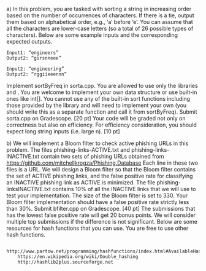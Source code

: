 a) In this problem, you are tasked with sorting a string in increasing order based on the number of occurrences of characters. If there is a tie, output them based on alphabetical order, e.g., ‘a’ before ‘e’. You can assume that all the characters are lower-case letters (so a total of 26 possible types of characters). Below are some example inputs and the corresponding expected outputs.

    Input1: “engineers”
    Output2: “girsnneee”

    Input2: “engineering”
    Output2: “rggiieeennn”

Implement sortByFreq in sorta.cpp. You are allowed to use only the libraries <string> and <vector>. You are welcome to implement your own data structure or use built-in ones like int[]. You cannot use any of the built-in sort functions including those provided by the <algorithm> library and will need to implement your own (you should write this as a separate function and call it from sortByFreq). Submit sorta.cpp on Gradescope. [20 pt] Your code will be graded not only on correctness but also on efficiency. For efficiency consideration, you should expect long string inputs (i.e. large n). [10 pt]
  
 b) We will implement a Bloom filter to check active phishing URLs in this problem.
The files phishing-links-ACTIVE.txt and phishing-links-INACTIVE.txt contain two
sets of phishing URLs obtained from 
        https://github.com/mitchellkrogza/Phishing.Database
Each line in these two files is a URL. We will design a Bloom filter so that the Bloom filter contains the set
of ACTIVE phishing links, and the false positive rate for classifying an
INACTIVE phishing link as ACTIVE is minimized. The file phishing-linksINACTIVE.txt contains 10% of all the INACTIVE links that we will use to test your implementation. The size of the Bloom filter is set to 330. Your Bloom filter
implementation should have a false positive rate strictly less than 30%. Submit
bfilter.cpp on Gradescope. [40 pt]
The submissions that has the lowest false positive rate will get 20 bonus points.
We will consider multiple top submissions if the difference is not significant.
Below are some resources for hash functions that you can use. You are free to use
other hash functions.

        http://www.partow.net/programming/hashfunctions/index.html#AvailableHashFunctions
        https://en.wikipedia.org/wiki/Double_hashing
        http://hashlib2plus.sourceforge.net
